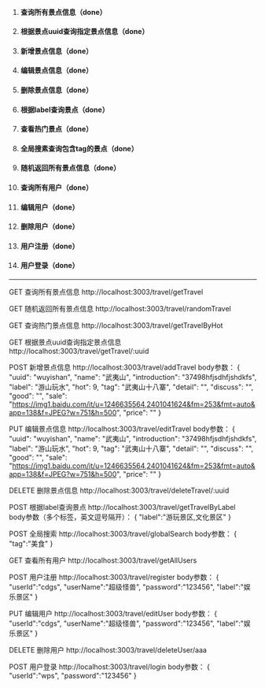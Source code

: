 <!--
 * @Author: wupinshuo
 * @Date: 2022-03-24 13:27:02
 * @LastEditors: wupinshuo
 * @LastEditTime: 2022-03-30 21:57:12
-->

1. #### 查询所有景点信息（done）
2. #### 根据景点uuid查询指定景点信息（done）
3. #### 新增景点信息（done）
4. #### 编辑景点信息（done）
5. #### 删除景点信息（done）
6. #### 根据label查询景点（done）
7. #### 查看热门景点（done）
8. #### 全局搜素查询包含tag的景点（done）
9. #### 随机返回所有景点信息（done）
10. #### 查询所有用户（done）
11. #### 编辑用户（done）
12. #### 删除用户（done）
13. #### 用户注册（done）
14. #### 用户登录（done）



-----------------
GET 查询所有景点信息 http://localhost:3003/travel/getTravel

GET 随机返回所有景点信息 http://localhost:3003/travel/randomTravel

GET 查询热门景点信息 http://localhost:3003/travel/getTravelByHot

GET 根据景点uuid查询指定景点信息 http://localhost:3003/travel/getTravel/:uuid

POST 新增景点信息 http://localhost:3003/travel/addTravel
    body参数：
    {
    "uuid": "wuyishan",
    "name": "武夷山",
    "introduction": "37498hfjsdhfjshdkfs",
    "label": "游山玩水",
    "hot": 9,
    "tag": "武夷山十八寨",
    "detail": "",
    "discuss": "",
    "good": "",
    "sale": "https://img1.baidu.com/it/u=1246635564,2401041624&fm=253&fmt=auto&app=138&f=JPEG?w=751&h=500",
    "price": ""
}

PUT 编辑景点信息 http://localhost:3003/travel/editTravel
    body参数：
    {
    "uuid": "wuyishan",
    "name": "武夷山",
    "introduction": "37498hfjsdhfjshdkfs",
    "label": "游山玩水",
    "hot": 9,
    "tag": "武夷山十八寨",
    "detail": "",
    "discuss": "",
    "good": "",
    "sale": "https://img1.baidu.com/it/u=1246635564,2401041624&fm=253&fmt=auto&app=138&f=JPEG?w=751&h=500",
    "price": ""
}

DELETE 删除景点信息 http://localhost:3003/travel/deleteTravel/:uuid

POST 根据label查询景点  http://localhost:3003/travel/getTravelByLabel  
    body参数（多个标签，英文逗号隔开）：
    {
      "label":"游玩景区,文化景区"
    }

POST 全局搜索 http://localhost:3003/travel/globalSearch
    body参数：
    {
    "tag":"美食"
    }

GET 查看所有用户 http://localhost:3003/travel/getAllUsers

POST 用户注册 http://localhost:3003/travel/register
    body参数：
    {
        "userId":"cdgs",
        "userName":"超级怪兽",
        "password":"123456",
        "label":"娱乐景区"
    }

PUT 编辑用户 http://localhost:3003/travel/editUser
    body参数：
    {
        "userId":"cdgs",
        "userName":"超级怪兽",
        "password":"123456",
        "label":"娱乐景区"
    }

DELETE 删除用户 http://localhost:3003/travel/deleteUser/aaa

POST 用户登录 http://localhost:3003/travel/login
    body参数：
    {
        "userId":"wps",
        "password":"123456"
    }

